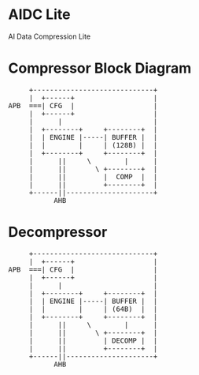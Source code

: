 # AIDC Lite

AI Data Compression Lite


# Compressor Block Diagram

<pre>
     +-----------------------------+
     |  +------+                   |
APB  ===| CFG  |                   |
     |  +------+                   |
     |      |                      |
     |  +--------+     +--------+  |
     |  | ENGINE |-----| BUFFER |  |
     |  |        |     | (128B) |  |
     |  +--------+     +--------+  |
     |      ||     \        |      |
     |      ||       \ +--------+  |
     |      ||         |  COMP  |  |
     |      ||         +--------+  |
     +------||---------------------+
           AHB
</pre>


# Decompressor

<pre>
     +-----------------------------+
     |  +------+                   |
APB  ===| CFG  |                   |
     |  +------+                   |
     |      |                      |
     |  +--------+     +--------+  |
     |  | ENGINE |-----| BUFFER |  |
     |  |        |     | (64B)  |  |
     |  +--------+     +--------+  |
     |      ||     \        |      |
     |      ||       \ +--------+  |
     |      ||         | DECOMP |  |
     |      ||         +--------+  |
     +------||---------------------+
           AHB
</pre>

